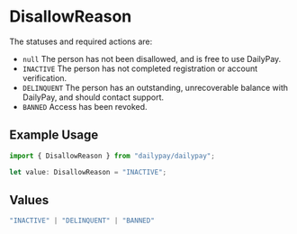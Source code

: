 # DisallowReason

The statuses and required actions are:
- `null` The person has not been disallowed, and is free to use DailyPay.
- `INACTIVE` The person has not completed registration or account verification.
- `DELINQUENT` The person has an outstanding, unrecoverable balance with DailyPay, and should contact support.
- `BANNED` Access has been revoked.


## Example Usage

```typescript
import { DisallowReason } from "dailypay/dailypay";

let value: DisallowReason = "INACTIVE";
```

## Values

```typescript
"INACTIVE" | "DELINQUENT" | "BANNED"
```